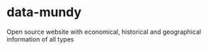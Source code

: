 # data-mundy
Open source website with economical, historical and geographical information of all types

